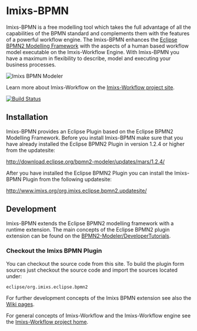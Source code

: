 # Imixs-BPMN

Imixs-BPMN is a free modelling tool which takes the full advantage of all the capabilities of the BPMN standard and complements them with the features of a powerful workflow engine.
The Imixs-BPMN enhances the [Eclipse BPMN2 Modelling Framework](https://www.eclipse.org/bpmn2-modeler/) with the aspects of a human based workflow model executable on the Imxis-Workflow Engine. With Imixs-BPMN you have a maximum in flexibility to describe, model and executing your business processes. 



![Imixs BPMN Modeler](screen_001.png)

Learn more about Imixs-Workflow on the [Imixs-Workflow project site](http:///www.imixs.org). 

[![Build Status](https://travis-ci.org/imixs/imixs-bpmn.svg?branch=master)](https://travis-ci.org/imixs/imixs-bpmn)

## Installation 

Imixs-BPMN provides an Eclipse Plugin based on the Eclipse BPMN2 Modelling Framework. Before you install Imixs-BPMN make sure that you have already installed the Eclipse BPMN2 Plugin in version 1.2.4 or higher from the updatesite: 

http://download.eclipse.org/bpmn2-modeler/updates/mars/1.2.4/

After you have installed the Eclipse BPMN2 Plugin you can install the Imixs-BPMN Plugin from the following updatesite:

http://www.imixs.org/org.imixs.eclipse.bpmn2.updatesite/

## Development 

Imixs-BPMN extends the Eclipse BPMN2 modelling framework with a runtime extension. The main concepts of the Eclipse BPMN2 plugin extension can be found on the [BPMN2-Modeler/DeveloperTutorials](https://wiki.eclipse.org/BPMN2-Modeler/DeveloperTutorials).


### Checkout the Imixs BPMN Plugin
You can checkout the source code from this site. To build the plugin form sources just checkout the source code and import the sources located under:

    eclipse/org.imixs.eclipse.bpmn2

For further development concepts of the Imixs BPMN extension see also the [Wiki pages](https://github.com/imixs/imixs-bpmn/wiki).

For general concepts of Imixs-Workflow and the Imixs-Workflow engine see the [Imixs-Workflow project home](http://www.imixs.org).

